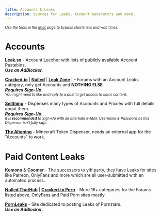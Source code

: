 ```yaml
---
title: Accounts & Leaks
description: Sources for Leaks, Account Generators and more.
---
```


<sub>*Use the tools in the <a target="_self" href="/Utilities/Misc">Misc</a> page to bypass shorteners and wait times.*</sub>

# Accounts 

[**Leak.sx**](https://leak.sx) - Account Leecher with lists of publicly available Account Pastebins.  
**_Use an AdBlocker._**  

[**Cracked.io**](https://cracked.io/Forum-Accounts) | [**Nulled**](https://www.nulled.to/forum/43-accounts/) | [**Leak Zone**](https://leakzone.net/Forum-Accounts) | - Forums with an Account Leaks category, only get Accounts and __NOTHING ELSE__.  
**_Requires Sign-Up._**  
*<small>You might need to like and reply to a post to get access to some content.</small>*

[**Sellthing**](https://sellthing.co/generator) - Dispenses many types of Accounts and Proxies with full details about them.  
**_Requires Sign-Up._**  
*<small>It is <b>recommended</b> to Sign-Up with an alternate e-Mail, Username & Password as this Dispenser isn't fully safe.</small>*

[**The Altening**](https://thealtening.com/free/free-minecraft-alts) - Minecraft Token Dispenser, needs an external app for the "Accounts" to work. 

# Paid Content Leaks

[**Kemono**](https://kemono.su/) & [**Coomer**](https://coomer.su/) - The successors to yiff.party, they have Leaks for sites like Patreon, OnlyFans and more which are all user-submitted with an automated process.  

[**Nulled ThotHub**](https://www.nulled.to/forum/223-thothub/) | [**Cracked.to Porn**](https://cracked.to/Forum-Porn) - More 18+ categories for the Forums listed above, OnlyFans and Paid Porn sites mostly.

[**PornLeaks**](https://pornleaks.in/) - Site dedicated to posting Leaks of Pornstars.  
**_Use an AdBlocker._**
